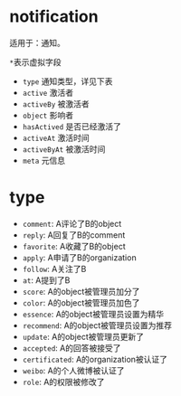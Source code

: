 # notification

适用于：通知。

`*`表示虚拟字段

- `type` 通知类型，详见下表
- `active` 激活者
- `activeBy` 被激活者
- `object` 影响者
- `hasActived` 是否已经激活了
- `activeAt` 激活时间
- `activeByAt` 被激活时间
- `meta` 元信息


# type
- `comment`: A评论了B的object
- `reply`: A回复了B的comment
- `favorite`: A收藏了B的object
- `apply`: A申请了B的organization
- `follow`: A关注了B
- `at`: A提到了B
- `score`: A的object被管理员加分了
- `color`: A的object被管理员加色了
- `essence`: A的object被管理员设置为精华
- `recommend`: A的object被管理员设置为推荐
- `update`: A的object被管理员更新了
- `accepted`: A的回答被接受了
- `certificated`: A的organization被认证了
- `weibo`: A的个人微博被认证了
- `role`: A的权限被修改了
